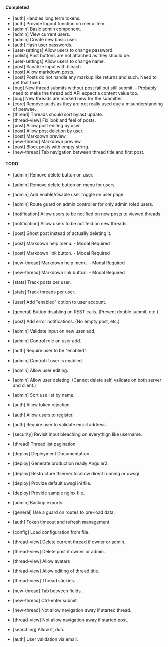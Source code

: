 
#### Completed
* [auth] Handles long term tokens.
* [auth] Provide logout function on menu item.
* [admin] Basic admin component.
* [admin] View current users.
* [admin] Create new basic user.
* [auth] Hash user passwords.
* [user-settings] Allow users to change password.
* [polish] Post buttons are not attached as they should be.
* [user-settings] Allow users to change name.
* [post] Sanatize input with bleach
* [post] Allow markdown posts.
* [post] Posts do not handle any markup like returns and such. Need to get that fixed.
* [bug] New thread submits without post fail but still submit. - Probably need to make the thread add API expect a content value too.
* [bug] New threads are marked new for the submitter.
* [core] Remove uuids as they are not really used due a misunderstanding of peewee.
* [thread] Threads should sort bylast update. 
* [thread-view] Fix look and feel of posts.
* [post] Allow post editing by user.
* [post] Allow post deletion by user.
* [post] Markdown preview
* [new-thread] Markdown preview.
* [post] Block posts with empty string.
* [new-thread] Tab navigation between thread title and first post.

#### TODO

* [admin] Remove delete button on user. 
* [admin] Remove delete button on menu for users.
* [admin] Add enable/disable user toggle on user page.
* [admin] Route guard on admin controller for only admin roled users.
* [notification] Allow users to be notified on new posts to viewed threads.
* [notification] Allow users to be notifeid on new threads.


* [post] Ghost post instead of actually deleting it.
* [post] Markdown help menu. - Modal Required
* [post] Markdown link button. - Modal Required
* [new-thread] Markdown help menu. - Modal Required
* [new-thread] Markdown link button. - Modal Required

* [stats] Track posts per user.
* [stats] Track threads per user.
* [user] Add "enabled" option to user account.

* [general] Button disabling on REST calls. (Prevent double submit, etc.)

* [post] Add error notifications. (No empty post, etc.)

* [admin] Validate input on new user add.
* [admin] Control role on user add.
* [auth] Require user to be "enabled".
* [admin] Control if user is enabled.
* [admin] Allow user editing.
* [admin] Allow user deleting. (Cannot delete self, validate on both server and client.)
* [admin] Sort use list by name.
* [auth] Allow token rejection.
* [auth] Allow users to register.
* [auth] Require user to validate email address.
* [security] Revisit input bleaching on everythign like username. 
* [thread] Thread list pagination
* [deploy] Deployment Documentation
* [deploy] Generate production ready Angular2.
* [deploy] Restructure tfserver to allow direct running or uwsgi
* [deploy] Provide default uwsgi ini file.
* [deploy] Provide sample nginx file.
* [admin] Backup exports.
* [general] Use a guard on routes to pre-load data.
* [auth] Token timeout and refresh management.
* [config] Load configuration from file.
* [thread-view] Delete current thread if owner or admin.
* [thread-view] Delete post if owner or admin.
* [thread-view] Allow avatars
* [thread-view] Allow editing of thread title.
* [thread-view] Thread stickies.
* [new-thread] Tab between fields.
* [new-thread] Ctrl-enter submit.
* [new-thread] Not allow navigation away if started thread.
* [thread-view] Not allow navigation away if started post.
* [searching] Allow it, duh.
* [auth] User validation via email.
